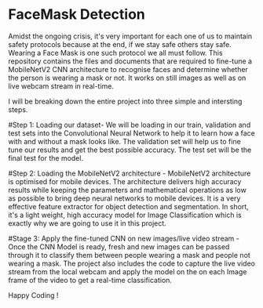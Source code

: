 # FaceMask Detection
Amidst the ongoing crisis, it's very important for each one of us to maintain safety protocols because at the end, if we stay safe others stay safe. Wearing a Face Mask is one such protocol we all must follow. This repository contains the files and documents that are required to fine-tune a MobileNetV2 CNN architecture to recognise faces and determine whether the person is wearing a mask or not. It works on still images as well as on live webcam stream in real-time.

I will be breaking down the entire project into three simple and intersting steps.

#Step 1: Loading our dataset- We will be loading in our train, validation and test sets into the Convolutional Neural Network to help it to learn how a face with and without a mask looks like. The validation set will help us to fine tune our results and get the best possible accuracy. The test set will be the final test for the model.

#Step 2: Loading the MobileNetV2 architecture - MobileNetV2 architecture is optimised for mobile devices. The architecture delivers high accuracy results while keeping the parameters and mathematical operations as low as possible to bring deep neural networks to mobile devices. It is a very effective feature extractor for object detection and segmentation. In short, it's a light weight, high accuracy model for Image Classification which is exactly why we are going to use it in this project.

#Stage 3: Apply the fine-tuned CNN on new images/live video stream - Once the CNN Model is ready, fresh and new images can be passed through it to classify them between people wearing a mask and people not wearing a mask. The project also includes the code to capture the live video stream from the local webcam and apply the model on the on each Image frame of the video to get a real-time classification.
  
Happy Coding !
